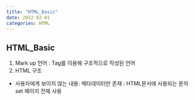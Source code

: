 ```yaml
---
title: "HTML_Basic"
date: 2022-02-01 
categories: HTML
---
```


## HTML_Basic
1. Mark up 언어 : Tag를 이용해 구조적으로 작성된 언어
2. HTML 구조
  - <head> 사용자에게 보이지 않는 내용: 메타데이터만 존재
      <meta charset="utf-8"> : HTML문서에 사용되는 문자 set
      <meta name-"viewport" content="width=device=width"> 페이지 전체 사용
      <title>JS</tittle> 북마크, 브라우저 탭에 표현되는 내용
  - <body>
  - 웹사이트의 구조는 보통(Header, Nav-bar, Main-contents, side-bar, footer)로 구성
    - Section tag ( header, nav, main, aside, footer
  - 박스모델로 구성하는것이 중요!!
3.  Box 와 Item
  -BOX tag: header, footer, nav, aside, main, section, article, div, span, form
  -ITEM tag: a, button, label, img, video, audio, map, canvas, table : 사용자에게 보여지는 것
4. Block 와 Inline
  -<p class="editor-note">This is Content</p> 
    - <p class="editor-note">This is Content</p> 전체: element or tag or node
    - <p>:opening tag
    - </p>: closing tag
    - class="editor-note": Attribute
  -Block element: 한줄에 하나만 차지함
  -Inline element: 공간이 있으면 다른 tag옆에 배치가 가능함
5.Tag 간단 사용법
  -<a>
    ```
    <a href="https://google.com" target="_blank">Click</a>
    ```
    href: 주소, target: 창을 여는 방법
  -<p>,<b>,<span>: Inline tag 예시: 하나의 라인에 표현이 가능함
  
    ```
    <p>This is a sentence. That is...</p>
    <p>This is a sentence. <b>That</b> is...</p>
    <p>This is a sentence. <span>That</span> is...</p>
    ```
  -<div>사용시 라인이 넘어가게 된다
    
    ```
    <p>This is a sentence. <div>That</div> is...</p>
    ```
  
  -ol,ul,li: mdn에서 해당 태그의 속성 사용방법을 알 수있다  
   
   ```
    <ol type="i" reversed>
      <li>1</li>
      <li>2</li>
      <li>3</li>
    </ol>
    <ul>
      <li></li>
     <li></li>
     <li></li>
    </ul>
   ``` 
  
  - input : 사용자 입력을 받음, attribute를 통해 명시적으로 그룹화
   
    ```
    <label for="input_name">Name:</label>
    <input id="input_name" type="text">
    ```
  
## 추가내용
  - HTML, CSS, JS 관련 공식문서는 MDN을 통해서 확인
  - MDN > HTML elements reference (테그들의 설명과 예제, 각 섹션별로 테그가 나위어져 있음, 모든 브라우저에 적용가능한지 꼭 확인)
  - jsbin.com 브라우저상으로 html소스확인
  - validator.w3.org 해당소스의 태그들이 정확한지 확인해줌
  
